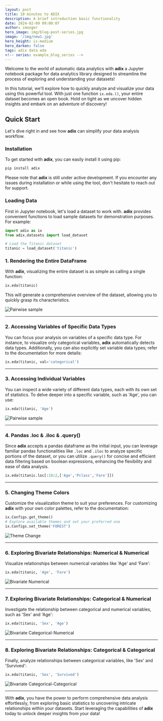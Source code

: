 ```yaml
---
layout: post
title: 10 minutes to ADIX
description: A brief introduction basic functionality
date: 2024-02-09 09:00:07
author: imooger
hero_image: img/blog-post-series.jpg
image: '/img/new1.jpg'
hero_height: is-medium
hero_darken: false
tags: adix data eda
<!-- series: example_blog_series -->
---
```


Welcome to the world of automatic data analytics with **adix** a Jupyter notebook package for data analytics library designed to streamline the process of exploring and understanding your datasets!



In this tutorial, we'll explore how to quickly analyze and visualize your data using this powerful tool. With just one function `ix.eda.()`, your entire dataset becomes an open book. Hold on tight as we uncover hidden insights and embark on an adventure of discovery!

## Quick Start

Let's dive right in and see how **adix** can simplify your data analysis workflow.

### Installation

To get started with **adix**, you can easily install it using pip:

```bash
pip install adix
```

Please note that **adix** is still under active development. If you encounter any issues during installation or while using the tool, don't hesitate to reach out for support.


### Loading Data

First in Jupyter notebook, let's load a dataset to work with. **adix** provides convenient functions to load sample datasets for demonstration purposes. For example:

```python
import adix as ix
from adix.datasets import load_dataset

# Load the Titanic dataset
titanic = load_dataset('titanic')
```

<!-- ## 10 Minutes to **adix** -->


### 1. Rendering the Entire DataFrame

With **adix**, visualizing the entire dataset is as simple as calling a single function:

```python
ix.eda(titanic)
```

This will generate a comprehensive overview of the dataset, allowing you to quickly grasp its characteristics.

![Pairwise sample](/img/all_var.gif)

---

### 2. Accessing Variables of Specific Data Types

You can focus your analysis on variables of a specific data type. For instance, to visualize only categorical variables, **adix** automatically detects data types. Additionally, you can also explicitly set variable data types; refer to the documentation for more details:

```python
ix.eda(titanic, val='categorical')
```

---

### 3. Accessing Individual Variables

You can inspect a wide variety of different data types, each with its own set of statistics. To delve deeper into a specific variable, such as 'Age', you can use:

```python
ix.eda(titanic, 'Age')
```

![Pairwise sample](/img/one_var.gif)

---

### 4. Pandas .loc & .iloc & .query()

Since **adix** accepts a pandas dataframe as the initial input, you can leverage familiar pandas functionalities like `.loc` and `.iloc` to analyze specific portions of the dataset, or you can utilize `.query()` for concise and efficient data filtering based on boolean expressions, enhancing the flexibility and ease of data analysis.

```python
ix.eda(titanic.loc[:10:2,['Age','Pclass','Fare']])
```

---

### 5. Changing Theme Colors

Customize the visualization theme to suit your preferences. For customizing **adix** with your own color palettes, refer to the documentation:

```python
ix.Configs.get_theme()
# Explore available themes and set your preferred one
ix.Configs.set_theme('FOREST')
```

![Theme Change](/img/change_c.png)

---

### 6. Exploring Bivariate Relationships: Numerical & Numerical

Visualize relationships between numerical variables like 'Age' and 'Fare':

```python
ix.eda(titanic, 'Age', 'Fare')
```

![Bivariate Numerical](/img/c_c.png)

---

### 7. Exploring Bivariate Relationships: Categorical & Numerical

Investigate the relationship between categorical and numerical variables, such as 'Sex' and 'Age':

```python
ix.eda(titanic, 'Sex', 'Age')
```

![Bivariate Categorical-Numerical](/img/cat_c.png)

---

### 8. Exploring Bivariate Relationships: Categorical & Categorical

Finally, analyze relationships between categorical variables, like 'Sex' and 'Survived':

```python
ix.eda(titanic, 'Sex', 'Survived')
```

![Bivariate Categorical-Categorical](/img/cat_cat.png)

---

With **adix**, you have the power to perform comprehensive data analysis effortlessly, from exploring basic statistics to uncovering intricate relationships within your datasets. Start leveraging the capabilities of **adix** today to unlock deeper insights from your data!
